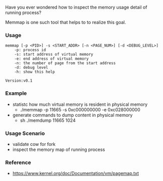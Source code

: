Have you ever wondered how to inspect the memory usage detail of running process?

Memmap is one such tool that helps to to realize this goal.

### Usage

```
memmap [-p <PID>] -s <START_ADDR> [-n <PAGE_NUM>] [-d <DEBUG_LEVEL>]
    -p: process id
    -s: start address of virtual memory
    -e: end address of virtual memory
    -n: the number of page from the start address
    -d: debug level
    -h: show this help

Version:v0.1
```

### Example

- statistc how much virtual memory is resident in physical memory
	- ./memmap -p 11665 -s 0xc000000000 -e 0xc028000000
- generate commands to dump content in physical memory
	- sh ./memdump 11665 1024

### Usage Scenario

- validate cow for fork
- inspect the memory map of running process

### Reference

- https://www.kernel.org/doc/Documentation/vm/pagemap.txt
